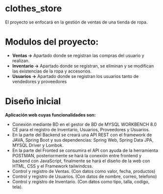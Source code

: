 # clothes_store
El proyecto se enfocará en la gestión de ventas de una tienda de ropa. 

# Modulos del proyecto:

- **Ventas ->**  Apartado donde se registran las compras del usuario y realizan. 
- **Inventario ->** Apartado donde se registran, se eliminan y se modifican las existencias de la ropa y accesorios.
- **Usuarios ->** Apartado donde se registran los usuarios tanto de vendedores y proveedores

# Diseño inicial
**Aplicación web cuyas funcionalidades son:**

- Conexión mediante BD en el gestor de BD de MYSQL WORKBENCH 8.0 CE para el registro de Inventario, Usuarios, Proveedores y Usuarios.
- En la parte del Backend se creará una API REST con el framework de JAVA, Spring Boot y sus dependencias: Spring Web, Spring Data JPA, MYSQL Driver y Lombok.
- En la parte del Fronted se consumira el API con ayuda de la herramienta POSTMAN, posteriormente se hará la conexión entre frontend y backend con JavaScript, finalmente se hará el diseño de la web con HTML, CSS y el Framework tailwindcss. 
- Control y registro de Ventas. (Con datos como valor, fecha, productos)
- Control y registro de Usuarios. (Con datos de nombre, correo, telefono)
- Control y registro de Inventario. (Con datos como tipo, talla, codigo, tela).
  
  

  
  

  
